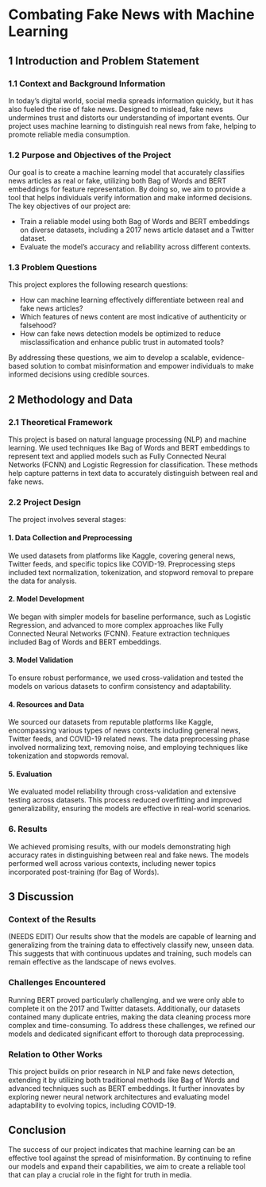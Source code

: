 # Combating Fake News with Machine Learning
## 1 Introduction and Problem Statement
### 1.1 Context and Background Information
In today’s digital world, social media spreads information quickly, but it has also fueled the rise of fake news. Designed to mislead, fake news undermines trust and distorts our understanding of important events. Our project uses machine learning to distinguish real news from fake, helping to promote reliable media consumption.
### 1.2 Purpose and Objectives of the Project
Our goal is to create a machine learning model that accurately classifies news articles as real or fake, utilizing both Bag of Words and BERT embeddings for feature representation. By doing so, we aim to provide a tool that helps individuals verify information and make informed decisions. The key objectives of our project are:
  - Train a reliable model using both Bag of Words and BERT embeddings on diverse datasets, including a 2017 news article dataset and a Twitter dataset.
  - Evaluate the model’s accuracy and reliability across different contexts.
### 1.3 Problem Questions
This project explores the following research questions:
  - How can machine learning effectively differentiate between real and fake news articles?
  - Which features of news content are most indicative of authenticity or falsehood?
  - How can fake news detection models be optimized to reduce misclassification and enhance public trust in automated tools?

By addressing these questions, we aim to develop a scalable, evidence-based solution to combat misinformation and empower individuals to make informed decisions using credible sources.

## 2 Methodology and Data 
### 2.1 Theoretical Framework
This project is based on natural language processing (NLP) and machine learning. We used techniques like Bag of Words and BERT embeddings to represent text and applied models such as Fully Connected Neural Networks (FCNN) and Logistic Regression for classification. These methods help capture patterns in text data to accurately distinguish between real and fake news.
### 2.2 Project Design
The project involves several stages:
#### 1. Data Collection and Preprocessing
We used datasets from platforms like Kaggle, covering general news, Twitter feeds, and specific topics like COVID-19. Preprocessing steps included text normalization, tokenization, and stopword removal to prepare the data for analysis.
#### 2. Model Development
We began with simpler models for baseline performance, such as Logistic Regression, and advanced to more complex approaches like Fully Connected Neural Networks (FCNN). Feature extraction techniques included Bag of Words and BERT embeddings.
#### 3. Model Validation
To ensure robust performance, we used cross-validation and tested the models on various datasets to confirm consistency and adaptability.
#### 4. Resources and Data
We sourced our datasets from reputable platforms like Kaggle, encompassing various types of news contexts including general news, Twitter feeds, and COVID-19 related news. The data preprocessing phase involved normalizing text, removing noise, and employing techniques like tokenization and stopwords removal.
#### 5. Evaluation
We evaluated model reliability through cross-validation and extensive testing across datasets. This process reduced overfitting and improved generalizability, ensuring the models are effective in real-world scenarios.
### 6. Results
We achieved promising results, with our models demonstrating high accuracy rates in distinguishing between real and fake news. The models performed well across various contexts, including newer topics incorporated post-training (for Bag of Words).

## 3 Discussion 
### Context of the Results
(NEEDS EDIT) Our results show that the models are capable of learning and generalizing from the training data to effectively classify new, unseen data. This suggests that with continuous updates and training, such models can remain effective as the landscape of news evolves.
### Challenges Encountered
Running BERT proved particularly challenging, and we were only able to complete it on the 2017 and Twitter datasets. Additionally, our datasets contained many duplicate entries, making the data cleaning process more complex and time-consuming. To address these challenges, we refined our models and dedicated significant effort to thorough data preprocessing.
### Relation to Other Works
This project builds on prior research in NLP and fake news detection, extending it by utilizing both traditional methods like Bag of Words and advanced techniques such as BERT embeddings. It further innovates by exploring newer neural network architectures and evaluating model adaptability to evolving topics, including COVID-19.
## Conclusion
The success of our project indicates that machine learning can be an effective tool against the spread of misinformation. By continuing to refine our models and expand their capabilities, we aim to create a reliable tool that can play a crucial role in the fight for truth in media.
